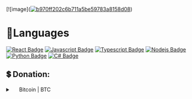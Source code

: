 [![image](<a href="https://imgbb.com/"><img src="https://i.ibb.co/sQ8Mpm2/b970ff202c6b711a5be59783a8158d08.webp" alt="b970ff202c6b711a5be59783a8158d08" border="0"></a>)

<h1>🚀Languages</h1>

[![React Badge](https://img.shields.io/badge/-React-61DBFB?style=for-the-badge&labelColor=black&logo=react&logoColor=61DBFB)](#)  [![Javascript Badge](https://img.shields.io/badge/-Javascript-F0DB4F?style=for-the-badge&labelColor=black&logo=javascript&logoColor=F0DB4F)](#) [![Typescript Badge](https://img.shields.io/badge/-Typescript-007acc?style=for-the-badge&labelColor=black&logo=typescript&logoColor=007acc)](#) [![Nodejs Badge](https://img.shields.io/badge/-Nodejs-3C873A?style=for-the-badge&labelColor=black&logo=node.js&logoColor=3C873A)](#) [![Python Badge](https://img.shields.io/badge/-python-274e13?style=for-the-badge&labelColor=black&logo=python&logoColor=38761d)](#) [![C# Badge](https://img.shields.io/badge/csharp-7439ac?style=for-the-badge&labelColor=black&logo=csharp&logoColor=7439ac)](#)

## 💲 Donation:
<p align="left">

<details>
    <summary>
        <a href="https://github.com/HideakiAtsuyo/HideakiAtsuyo/blob/master/README.md#donations"><img src="https://dynamic-assets.coinbase.com/e785e0181f1a23a30d9476038d9be91e9f6c63959b538eabbc51a1abc8898940383291eede695c3b8dfaa1829a9b57f5a2d0a16b0523580346c6b8fab67af14b/asset_icons/b57ac673f06a4b0338a596817eb0a50ce16e2059f327dc117744449a47915cb2.png" width="16" height="16"></a> Bitcoin | BTC
    </summary>
    bc1qswa0yj4yg2vwewsl7ttdx9u5sxrdxckp530mzq
</details>

    
